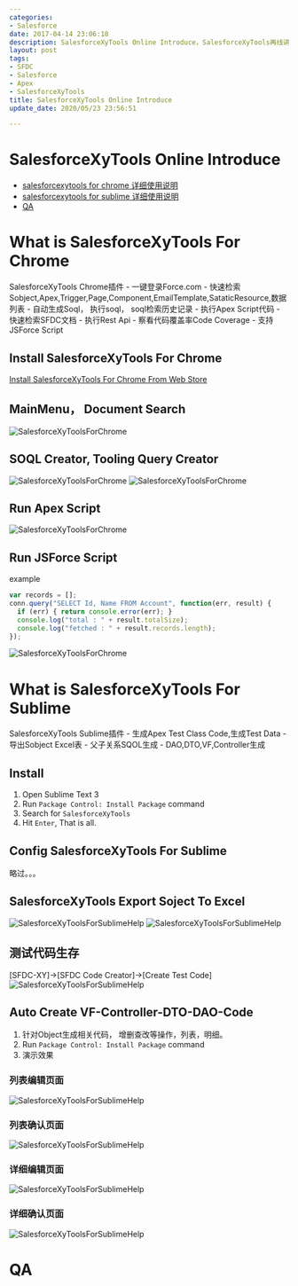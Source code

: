 ```yaml
---
categories:
- Salesforce
date: 2017-04-14 23:06:18
description: SalesforceXyTools Online Introduce，SalesforceXyTools再线讲座
layout: post
tags:
- SFDC
- Salesforce
- Apex
- SalesforceXyTools
title: SalesforceXyTools Online Introduce
update_date: 2020/05/23 23:56:51

---
```


# SalesforceXyTools Online Introduce

* [salesforcexytools for chrome 详细使用说明](http://salesforcexytools.com/Salesforce/SalesforceXyTools-For-Sublime.html) 
* [salesforcexytools for sublime 详细使用说明](http://salesforcexytools.com/Salesforce/SalesforceXyTools-For-Sublime.html) 
* [QA](#QA)

# What is SalesforceXyTools For Chrome

<div class="note primary">SalesforceXyTools Chrome插件
- 一键登录Force.com
- 快速检索Sobject,Apex,Trigger,Page,Component,EmailTemplate,SataticResource,数据列表
- 自动生成Soql， 执行soql， soql检索历史记录
- 执行Apex Script代码
- 快速检索SFDC文档
- 执行Rest Api
- 察看代码覆盖率Code Coverage
- 支持JSForce Script
</div>

## Install SalesforceXyTools For Chrome

<a target="_blank" class="btn" href="https://chrome.google.com/webstore/detail/salesforcexytools/ehklfkbacogbanjgekccnbfdgjechlmf?hl=ja">Install SalesforceXyTools For Chrome From Web Store</a>

## MainMenu， Document Search
  ![SalesforceXyToolsForChrome](/blog/images/salesforcexytools-for-chrome/salesforcexytools-for-chrome1.jpg) 

## SOQL Creator, Tooling Query Creator
  ![SalesforceXyToolsForChrome](/blog/images/salesforcexytools-for-chrome/salesforcexytools-for-chrome5.jpg) 
  ![SalesforceXyToolsForChrome](/blog/images/salesforcexytools-for-chrome/salesforcexytools-for-chrome6.jpg) 

## Run Apex Script
  ![SalesforceXyToolsForChrome](/blog/images/salesforcexytools-for-chrome/salesforcexytools-for-chrome7.jpg) 

## Run JSForce Script

example

```js
var records = [];
conn.query("SELECT Id, Name FROM Account", function(err, result) {
  if (err) { return console.error(err); }
  console.log("total : " + result.totalSize);
  console.log("fetched : " + result.records.length);
});
```

  ![SalesforceXyToolsForChrome](/blog/images/salesforcexytools-for-chrome/saleforcexytools-for-chorme-run-jsforce.jpg) 


# What is SalesforceXyTools For Sublime

<div class="note primary">SalesforceXyTools Sublime插件
- 生成Apex Test Class Code,生成Test Data
- 导出Sobject Excel表
- 父子关系SQOL生成
- DAO,DTO,VF,Controller生成
</div>


## Install
1. Open Sublime Text 3
2. Run `Package Control: Install Package` command
3. Search for `SalesforceXyTools`
4. Hit `Enter`, That is all.

## Config SalesforceXyTools For Sublime
略过。。。

## SalesforceXyTools Export Soject To Excel
  ![SalesforceXyToolsForSublimeHelp](/blog/images/salesforcexytools-for-sublime/ExportToExcel005.jpg) 
  ![SalesforceXyToolsForSublimeHelp](/blog/images/salesforcexytools-for-sublime/ExportToExcel006.jpg) 

## 测试代码生存
[SFDC-XY]->[SFDC Code Creator]->[Create Test Code]
![SalesforceXyToolsForSublimeHelp](/blog/images/salesforcexytools-for-sublime/Image001.jpg) 
  
## Auto Create VF-Controller-DTO-DAO-Code
1. 针对Object生成相关代码， 增删查改等操作，列表，明细。
2. Run `Package Control: Install Package` command
3. 演示效果

### 列表编辑页面
  ![SalesforceXyToolsForSublimeHelp](/blog/images/salesforcexytools-for-sublime/SaleforceXyTools-Help005.jpg) 

### 列表确认页面
  ![SalesforceXyToolsForSublimeHelp](/blog/images/salesforcexytools-for-sublime/SaleforceXyTools-Help006.jpg) 

### 详细编辑页面
  ![SalesforceXyToolsForSublimeHelp](/blog/images/salesforcexytools-for-sublime/SaleforceXyTools-Help007.jpg) 

### 详细确认页面
  ![SalesforceXyToolsForSublimeHelp](/blog/images/salesforcexytools-for-sublime/SaleforceXyTools-Help008.jpg) 

# QA